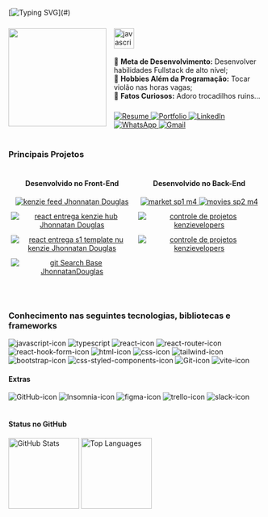 [![Typing SVG](https://readme-typing-svg.herokuapp.com/?color=ffffff&size=26&center=false&vCenter=true&width=1000&lines=Olá!+Me+chamo+Jhonnatan+Douglas;Sou+estudante+de+Análise+e+Desenvolvimento+de+Sistemas;No+momento+estou+cursando+a+Kenzie+Academy+Brasil;Já+sou+um+Desenvolvedor+Front-End;Sou+de+Governador+Valadares,+Minas+Gerais;Seja+bem+vindo!;)](#)


###

<img align="left" style="display: inline-block; margin-right: 15px; margin-bottom: 5px;" height="194" src="https://i.giphy.com/media/26BGIqWh2R1fi6JDa/giphy.webp"/>

###

<div align="left">
  <img src="https://imageupload.io/ib/zV5vjEd3V1HixyF_1693341382.png" height="40" alt="javascript logo"  />
</div>

<div>
  <br>
  <span>🎯 <strong>Meta de Desenvolvimento:</strong> Desenvolver habilidades Fullstack de alto nível;</span><br>
  <span>🎸 <strong>Hobbies Além da Programação:</strong> Tocar violão nas horas vagas;</span><br>
  <span>🤪 <strong>Fatos Curiosos:</strong> Adoro trocadilhos ruins...</span><br>
</div>

###

<div align="left">
    <a href="https://drive.google.com/file/d/1dYCGLxXzp6o13DsVq-Ypsv5HYn_fH1US/view?usp=sharing" target="_blank">
      <img src="https://img.shields.io/badge/-Resume-%2346295A?style=for-the-badge&logo=readme&logoColor=white" alt="Resume" />
    </a>
    <a href="https://portfolio-jhonnatandev.vercel.app" target="_blank">
      <img src="https://img.shields.io/badge/Portfolio-%23000000.svg?style=for-the-badge&logo=firefox&logoColor=#FF7139" alt="Portfolio" />
    </a>
    <a href="https://www.linkedin.com/in/jhonnatan-douglas-dev/">
      <img src="https://img.shields.io/badge/LinkedIn-0077B5?style=for-the-badge&logo=linkedin&logoColor=white" alt="LinkedIn" />
    </a>
    <a href="https://api.whatsapp.com/send?phone=5533999328785&text=Ol%C3%A1,%20Jhonnatan!%20Tudo%20bem?%0D%0A%0D%0AFiquei%20interessado%20em%20sua%20experi%C3%AAncia%20como%20Desenvolvedor.%20Gostaria%20de%20conversar%20mais%20sobre%20uma%20oportunidade%20de%20emprego%20em%20nossa%20empresa.%0D%0A%0D%0AAguardo%20seu%20retorno%20para%20marcarmos%20uma%20entrevista.%20Obrigado!%0D%0A%0D%0AAtenciosamente,%0D%0ARecrutador%20da%20Empresa" target="_blank">
      <img src="https://img.shields.io/badge/WhatsApp-25D366?style=for-the-badge&logo=whatsapp&logoColor=white" alt="WhatsApp" />
    </a>
    <a href="mailto:jhonnatanaraujodev@gmail.com?subject=Oportunidade%20de%20Emprego&body=Ol%C3%A1%20Jhonnatan,%0D%0A%0D%0AGostar%C3%ADamos%20de%20conversar%20sobre%20uma%20oportunidade%20de%20emprego%20na%20nossa%20empresa.%0D%0A%0D%0AAtenciosamente,%0D%0AEquipe%20de%20Recrutamento" target="_blank">
      <img src="https://img.shields.io/badge/Gmail-D14836?style=for-the-badge&logo=gmail&logoColor=white" alt="Gmail" />
    </a>
</div>

<br>

<div align="left">
  <h3>Principais Projetos</h3>

  <div style="display: flex; flex-direction: row; justify-content: space-around; flex-wrap: wrap; margin-top: 20px;">
    <div style="text-align: center; width: 48%;">
      <h4>Desenvolvido no Front-End</h4>
      <a href="https://github.com/grupo7-T17/kenzie-feed">
        <img style="margin-bottom: 0.75rem;" src="https://github-readme-stats.vercel.app/api/pin/?username=grupo7-T17&repo=kenzie-feed&theme=outrun" alt="kenzie feed Jhonnatan Douglas" />
      </a>
      <a href="https://github.com/Kenzie-Academy-Brasil-Developers/react-entrega-kenzie-hub_JhonnatanDouglas">
        <img style="margin-bottom: 0.75rem;" src="https://github-readme-stats.vercel.app/api/pin/?username=Kenzie-Academy-Brasil-Developers&repo=react-entrega-kenzie-hub_JhonnatanDouglas&theme=outrun" alt="react entrega kenzie hub Jhonnatan Douglas" />
      </a>
      <a href="https://github.com/Kenzie-Academy-Brasil-Developers/react-entrega-s1-template-nu-kenzie_JhonnatanDouglas">
        <img style="margin-bottom: 0.75rem;" src="https://github-readme-stats.vercel.app/api/pin/?username=Kenzie-Academy-Brasil-Developers&repo=react-entrega-s1-template-nu-kenzie_JhonnatanDouglas&theme=outrun" alt="react entrega s1 template nu kenzie Jhonnatan Douglas" />
      </a>
      <a href="https://github.com/Kenzie-Academy-Brasil-Developers/gitSearchBase_JhonnatanDouglas">
        <img style="margin-bottom: 0.75rem;" src="https://github-readme-stats.vercel.app/api/pin/?username=Kenzie-Academy-Brasil-Developers&repo=gitSearchBase_JhonnatanDouglas&theme=outrun" alt="git Search Base JhonnatanDouglas" />
      </a>
    </div>
    <div style="text-align: center; width: 48%;">
      <h4>Desenvolvido no Back-End</h4>
      <a href="https://github.com/JhonnatanDouglas/market-sp1-m4">
        <img style="margin-bottom: 0.75rem;" src="https://github-readme-stats.vercel.app/api/pin/?username=JhonnatanDouglas&repo=market-sp1-m4&theme=midnight-purple" alt="market sp1 m4" />
      </a>
      <a href="https://github.com/JhonnatanDouglas/movies-sp2-m4">
        <img style="margin-bottom: 0.75rem;" src="https://github-readme-stats.vercel.app/api/pin/?username=JhonnatanDouglas&repo=movies-sp2-m4&theme=midnight-purple" alt="movies sp2 m4" />
      </a>
      <a href="https://github.com/JhonnatanDouglas/controle-de-projetos-kenzievelopers">
        <img style="margin-bottom: 0.75rem;" src="https://github-readme-stats.vercel.app/api/pin/?username=JhonnatanDouglas&repo=controle-de-projetos-kenzievelopers&theme=midnight-purple" alt="controle de projetos kenzievelopers" />
      </a>
      <a href="https://github.com/JhonnatanDouglas/m4-sp5-movies-typeorm">
        <img style="margin-bottom: 0.75rem;" src="https://github-readme-stats.vercel.app/api/pin/?username=JhonnatanDouglas&repo=m4-sp5-movies-typeorm&theme=midnight-purple" alt="controle de projetos kenzievelopers" />
      </a>
    </div>
  </div>
</div>

<br>
<br>

### Conhecimento nas seguintes tecnologias, bibliotecas e frameworks

</div>

<div align="left">
    <img src="https://img.shields.io/badge/JavaScript-F7DF1E?style=for-the-badge&logo=javascript&logoColor=black" alt="javascript-icon">
    <img src="https://img.shields.io/badge/TypeScript-007ACC?style=for-the-badge&logo=typescript&logoColor=white" alt="typescript">
    <img src="https://img.shields.io/badge/React-20232A?style=for-the-badge&logo=react&logoColor=61DAFB" alt="react-icon">
    <img src="https://img.shields.io/badge/React_Router-CA4245?style=for-the-badge&logo=react-router&logoColor=white" alt="react-router-icon">
    <img src="https://img.shields.io/badge/React%20Hook%20Form-%23EC5990.svg?style=for-the-badge&logo=reacthookform&logoColor=white" alt="react-hook-form-icon">
    <img src="https://img.shields.io/badge/HTML5-E34F26?style=for-the-badge&logo=html5&logoColor=white" alt="html-icon">
    <img src="https://img.shields.io/badge/CSS3-1572B6?style=for-the-badge&logo=css3&logoColor=white" alt="css-icon">
    <img src="https://img.shields.io/badge/Tailwind_CSS-38B2AC?style=for-the-badge&logo=tailwind-css&logoColor=white" alt="tailwind-icon">
    <img src="https://img.shields.io/badge/Bootstrap-563D7C?style=for-the-badge&logo=bootstrap&logoColor=white" alt="bootstrap-icon">
    <img src="https://img.shields.io/badge/styled--components-DB7093?style=for-the-badge&logo=styled-components&logoColor=white" alt="css-styled-components-icon">
    <img src="https://img.shields.io/badge/Git-E34F26?style=for-the-badge&logo=git&logoColor=white" alt="Git-icon">
    <img src="https://img.shields.io/badge/Vite-B73BFE?style=for-the-badge&logo=vite&logoColor=FFD62E" alt="vite-icon">
</div>

<div align="left">
  
#### Extras

</div>

<div align="left">
    <img src="https://img.shields.io/badge/GitHub-100000?style=for-the-badge&logo=github&logoColor=white" alt="GitHub-icon">
    <img src="https://img.shields.io/badge/Insomnia-5849be?style=for-the-badge&logo=Insomnia&logoColor=white" alt="Insomnia-icon">
    <img src="https://img.shields.io/badge/Figma-F24E1E?style=for-the-badge&logo=figma&logoColor=white" alt="figma-icon">
    <img src="https://img.shields.io/badge/Trello-0052CC?style=for-the-badge&logo=trello&logoColor=white" alt="trello-icon">
    <img src="https://img.shields.io/badge/Slack-4A154B?style=for-the-badge&logo=slack&logoColor=white" alt="slack-icon">
</div>
<br>

<div align="left">

#### Status no GitHub

</div>
<div align="left">
  <img src="https://github-readme-stats.vercel.app/api?username=JhonnatanDouglas&hide_title=true&hide_rank=false&show_icons=true&include_all_commits=true&count_private=true&disable_animations=false&theme=midnight-purple&locale=pt-br&hide_border=false" height="140" alt="GitHub Stats" />
  <img src="https://github-readme-stats.vercel.app/api/top-langs?username=JhonnatanDouglas&locale=pt-br&hide_title=true&layout=compact&card_width=320&langs_count=4&theme=outrun&hide_border=false" height="140" alt="Top Languages" />
</div>
